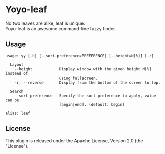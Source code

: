 # Yoyo-leaf
No two leaves are alike, leaf is unique.  
Yoyo-leaf is an awesome command-line fuzzy finder.

## Usage

```
usage: yy [-h] [--sort-preference=PREFERENCE] [--height=N[%]] [-r]

  Layout
    --height            Display window with the given height N[%] instead of
                        using fullscreen.
    -r, --reverse       Display from the bottom of the screen to top.

  Search
    --sort-preference   Specify the sort preference to apply, value can be
                        [begin|end]. (default: begin)

alias: leaf
```

## License
This plugin is released under the Apache License, Version 2.0 (the "License").

